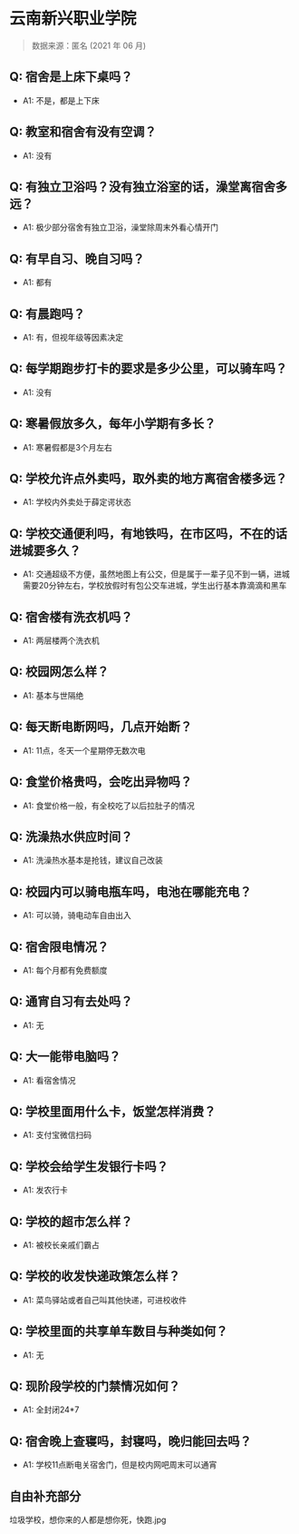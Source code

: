 # 云南新兴职业学院

> 数据来源：匿名 (2021 年 06 月)

## Q: 宿舍是上床下桌吗？

- A1: 不是，都是上下床

## Q: 教室和宿舍有没有空调？

- A1: 没有

## Q: 有独立卫浴吗？没有独立浴室的话，澡堂离宿舍多远？

- A1: 极少部分宿舍有独立卫浴，澡堂除周末外看心情开门

## Q: 有早自习、晚自习吗？

- A1: 都有

## Q: 有晨跑吗？

- A1: 有，但视年级等因素决定

## Q: 每学期跑步打卡的要求是多少公里，可以骑车吗？

- A1: 没有

## Q: 寒暑假放多久，每年小学期有多长？

- A1: 寒暑假都是3个月左右

## Q: 学校允许点外卖吗，取外卖的地方离宿舍楼多远？

- A1: 学校内外卖处于薛定谔状态

## Q: 学校交通便利吗，有地铁吗，在市区吗，不在的话进城要多久？

- A1: 交通超级不方便，虽然地图上有公交，但是属于一辈子见不到一辆，进城需要20分钟左右，学校放假时有包公交车进城，学生出行基本靠滴滴和黑车

## Q: 宿舍楼有洗衣机吗？

- A1: 两层楼两个洗衣机

## Q: 校园网怎么样？

- A1: 基本与世隔绝

## Q: 每天断电断网吗，几点开始断？

- A1: 11点，冬天一个星期停无数次电

## Q: 食堂价格贵吗，会吃出异物吗？

- A1: 食堂价格一般，有全校吃了以后拉肚子的情况

## Q: 洗澡热水供应时间？

- A1: 洗澡热水基本是抢钱，建议自己改装

## Q: 校园内可以骑电瓶车吗，电池在哪能充电？

- A1: 可以骑，骑电动车自由出入

## Q: 宿舍限电情况？

- A1: 每个月都有免费额度

## Q: 通宵自习有去处吗？

- A1: 无

## Q: 大一能带电脑吗？

- A1: 看宿舍情况

## Q: 学校里面用什么卡，饭堂怎样消费？

- A1: 支付宝微信扫码

## Q: 学校会给学生发银行卡吗？

- A1: 发农行卡

## Q: 学校的超市怎么样？

- A1: 被校长亲戚们霸占

## Q: 学校的收发快递政策怎么样？

- A1: 菜鸟驿站或者自己叫其他快递，可进校收件

## Q: 学校里面的共享单车数目与种类如何？

- A1: 无

## Q: 现阶段学校的门禁情况如何？

- A1: 全封闭24\*7

## Q: 宿舍晚上查寝吗，封寝吗，晚归能回去吗？

- A1: 学校11点断电关宿舍门，但是校内网吧周末可以通宵

## 自由补充部分

垃圾学校，想你来的人都是想你死，快跑.jpg